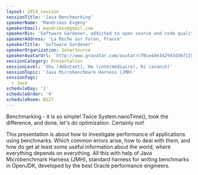 ```yaml
---
layout: 2014_session
sessionTitle: 'Java Benchmarking'
speakerName: 'Mandrikov Evgeny'
speakerEmail: mandrikov@gmail.com
speakerBio: 'Software Gardener, addicted to open source and code quality, hired by SonarSource after creation of improved open source analogs of their commercial products. Currently working as a technical leader of Language team, responsible for development of source code analyzers for languages like Java, C/C++, C#, JavaScript, Python, COBOL, PL/SQL; implementator of cross project duplication detection. In a spare time working on other projects like for example JaCoCo.'
speakerAddress: 'La Roche sur Foron, France'
speakerTitle: 'Software Gardener'
speakerOrganization: SonarSource
speakerAvatarUrl: 'http://www.gravatar.com/avatar/cf0ce44e342943d56f115165b7d78bdd?size=200&default=mm'
sessionCategory: Présentation
sessionLevel: 'Shu (débutant), Ha (intermédiaire), Ri (avancé)'
sessionTopic: 'Java Microbenchmark Harness (JMH)'
sessionTags:
  - Java
scheduleDay: '1'
scheduleOrder: '4'
scheduleRoom: BS27
---
```


Benchmarking - it is so simple! Twice System.nanoTime(), took the difference, and done, let's do optimization. Certainly not!

This presentation is about how to investigate performance of applications using benchmarks. Which common errors arise, how to deal with them, and how do get at least some useful information about the world, where everything depends on everything. All this with help of Java Microbenchmark Harness (JMH), standard harness for writing benchmarks in OpenJDK, developed by the best Oracle performance engineers.
